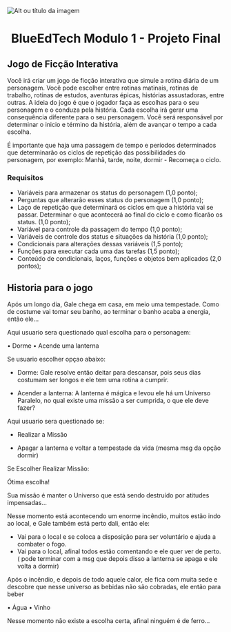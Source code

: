 ![Alt ou título da imagem](https://2315530342-files.gitbook.io/~/files/v0/b/gitbook-x-prod.appspot.com/o/spaces%2F-Mi99jjCn0YFUe30kpPL%2Fuploads%2FmFlzIcbVMgh6m16kALMg%2Fezgif.com-gif-maker%20(1).gif?alt=media&token=bcb684fe-45d5-4feb-a22b-8fb51c8c0022)
# <h1 align="center"> BlueEdTech Modulo 1 - Projeto Final </h1>

## Jogo de Ficção Interativa

Você irá criar um jogo de ficção interativa que simule a rotina diária de um personagem. Você pode escolher entre rotinas matinais, rotinas de trabalho, rotinas de estudos, aventuras épicas, histórias assustadoras, entre outras. A ideia do jogo é que o jogador faça as escolhas para o seu personagem e o conduza pela história. Cada escolha irá gerar uma consequência diferente para o seu personagem. Você será responsável por determinar o inicio e término da história, além de avançar o tempo a cada escolha.

É importante que haja uma passagem de tempo e períodos determinados que determinarão os ciclos de repetição das possibilidades do personagem, por exemplo: Manhã, tarde, noite, dormir - Recomeça o ciclo.

### Requisitos

- Variáveis para armazenar os status do personagem (1,0 ponto);
- Perguntas que alterarão esses status do personagem (1,0 ponto);
- Laço de repetição que determinará os ciclos em que a história vai se passar. Determinar o que acontecerá ao final do ciclo e como ficarão os status. (1,0 ponto);
- Variável para controle da passagem do tempo (1,0 ponto);
- Variáveis de controle dos status e situações da história (1,0 ponto);
- Condicionais para alterações dessas variáveis (1,5 ponto);
- Funções para executar cada uma das tarefas (1,5 ponto);
- Conteúdo de condicionais, laços, funções e objetos bem aplicados (2,0 pontos);

## Historia para o jogo

Após um longo dia, Gale chega em casa, em meio uma tempestade. Como de costume vai tomar seu banho, ao terminar o banho acaba a energia, então ele...

Aqui usuario sera questionado qual escolha para o personagem:

•	Dorme
•	Acende uma lanterna

Se usuario escolher opçao abaixo:

- Dorme: Gale resolve então deitar para descansar, pois seus dias costumam ser longos e ele tem uma rotina a cumprir.

- Acender a lanterna: A lanterna é mágica e levou ele há um Universo Paralelo, no qual existe uma missão a ser cumprida, o que ele deve fazer?

Aqui usuario sera questionado se:

*  Realizar a Missão

* Apagar a lanterna e voltar a tempestade da vida (mesma msg da opção dormir)

Se Escolher Realizar Missão:

Ótima escolha! 

Sua missão é manter o Universo que está sendo destruído por atitudes impensadas...

Nesse momento está acontecendo um enorme incêndio, muitos estão indo ao local, e Gale também está perto dali, então ele:

- Vai para o local e se coloca a disposição para ser voluntário e ajuda a combater o fogo.
- Vai para o local, afinal todos estão comentando e ele quer ver de perto.  ( pode terminar com a msg que depois disso a lanterna se apaga e ele volta a dormir)

Após o incêndio, e depois de todo aquele calor, ele fica com muita sede e descobre que nesse universo as bebidas não são cobradas, ele então para beber 

•	Água 
•	Vinho

Nesse momento não existe a escolha certa, afinal ninguém é de ferro...
